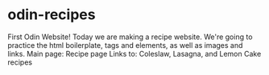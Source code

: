 # odin-recipes
First Odin Website!
Today we are making a recipe website.
We're going to practice the html boilerplate, tags and elements, as well as images and links.
Main page: Recipe page
Links to: Coleslaw, Lasagna, and Lemon Cake recipes